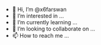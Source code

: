 - 👋 Hi, I’m @x6farswan
- 👀 I’m interested in ...
- 🌱 I’m currently learning ...
- 💞️ I’m looking to collaborate on ...
- 📫 How to reach me ...

<!---
x6farswan/x6farswan is a ✨ special ✨ repository because its `README.md` (this file) appears on your GitHub profile.
You can click the Preview link to take a look at your changes.
--->
